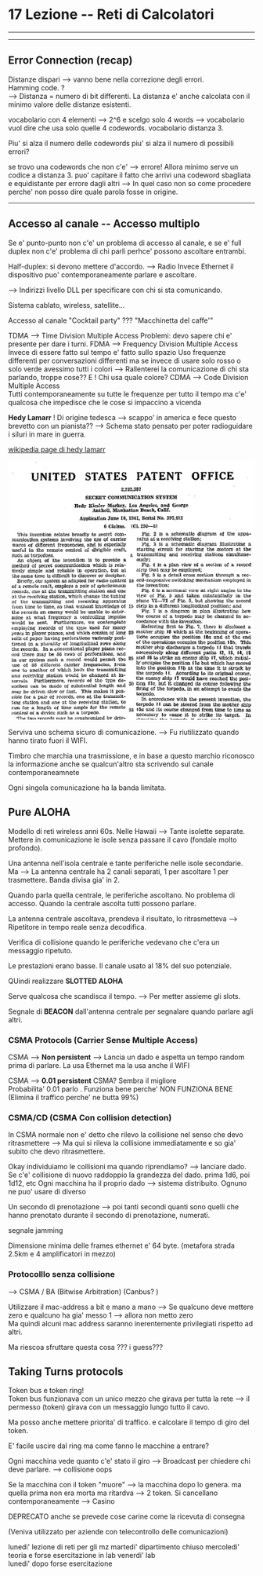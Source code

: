 # 17 Lezione -- Reti di Calcolatori 

---
<!-- TOC -->
<!-- /TOC -->
---

## Error Connection  (recap)
  
Distanze dispari --> vanno bene nella correzione degli errori.  
Hamming code. ?   
--> Distanza = numero di bit differenti. La distanza e' anche calcolata con il minimo valore delle distanze esistenti.  
  
vocabolario con 4 elementi --> 2^6 e scelgo solo 4 words  --> vocabolario vuol dire che usa solo quelle 4 codewords.  vocabolario distanza 3.  
  
Piu' si alza il numero delle codewords piu' si alza il numero di possibili errori?   
  
se trovo una codewords che non c'e' --> errore! Allora minimo serve un codice a distanza 3. puo' capitare il fatto che arrivi una codeword sbagliata e equidistante per errore dagli altri --> In quel caso non so come procedere perche' non posso dire quale parola fosse in origine.  

---

## Accesso al canale -- Accesso multiplo

Se e' punto-punto non c'e' un problema di accesso al canale, e se e' full duplex non c'e' problema di chi parli perhce' possono ascoltare entrambi.  
  
Half-duplex: si devono mettere d'accordo.  --> Radio
Invece Ethernet il dispositivo puo' contemporaneamente parlare e ascoltare.  
  
--> Indirizzi livello DLL per specificare con chi si sta comunicando.  
  
Sistema cablato, wireless, satellite...   
  
Accesso al canale "Cocktail party" ??? "Macchinetta del caffe'"  
  

TDMA --> Time Division Multiple Access
    Problemi: devo sapere chi e' presente per dare i turni.
FDMA --> Frequency Division Multiple Access
    Invece di essere fatto sul tempo e' fatto sullo spazio 
    Uso frequenze differenti per conversazioni differenti ma se invece di usare solo rosso o solo verde avessimo tutti i colori --> Rallenterei la comunicazione di chi sta parlando, troppe cose?? E ! Chi usa quale colore?
CDMA --> Code Division Multiple Access  
    Tutti contemporaneamente su tutte le frequenze per tutto il tempo ma c'e' qualcosa che impedisce che le cose si impaccino a vicenda  
      
**Hedy Lamarr** ! Di origine tedesca --> scappo' in america e fece questo brevetto con un pianista?? --> Schema stato pensato per poter radioguidare i siluri in mare in guerra.  
  
[wikipedia page di hedy lamarr](https://it.wikipedia.org/wiki/Hedy_Lamarr)

![patente](./media/Lamarr_patent.png)

Serviva uno schema sicuro di comunicazione. --> Fu riutilizzato quando hanno tirato fuori il WIFI.  
  
Timbro che marchia una trasmissione, e in base a questo marchio riconosco la informazione anche se qualcun'altro sta scrivendo sul canale contemporaneamnete 

Ogni singola comunicazione ha la banda limitata.  
  
## Pure ALOHA

Modello di reti wireless anni 60s. Nelle Hawaii --> Tante isolette separate. Mettere in comunicazione le isole senza passare il cavo (fondale molto profondo).  
  
Una antenna nell'isola centrale e tante periferiche nelle isole secondarie. Ma --> La antenna centrale ha 2 canali separati, 1 per ascoltare 1 per trasmettere. Banda divisa gia' in 2.  
  
Quando parla quella centrale, le periferiche ascoltano. No problema di accesso. Quando la centrale ascolta tutti possono parlare.  
  
La antenna centrale ascoltava, prendeva il risultato, lo ritrasmetteva --> Ripetitore in tempo reale senza decodifica.  
  
Verifica di collisione quando le periferiche vedevano che c'era un messaggio ripetuto.  
  
Le prestazioni erano basse. Il canale usato al 18% del suo potenziale.  
  
QUindi realizzare **SLOTTED ALOHA**  
  
Serve qualcosa che scandisca il tempo. --> Per metter assieme gli slots.  
  
Segnale di **BEACON** dall'antenna centrale per segnalare quando parlare agli altri.  
  
### **CSMA Protocols** (Carrier Sense Multiple Access)  
  

  
CSMA --> **Non persistent** --> Lancia un dado e aspetta un tempo random prima di parlare. La usa Ethernet ma la usa anche il WIFI

CSMA --> **0.01 persistent** CSMA? Sembra il migliore  
Probabilita' 0.01 parlo . Funziona bene perche' NON FUNZIONA BENE (Elimina il traffico perche' ne butta 99%)  
  
### **CSMA/CD (CSMA Con collision detection)**  
  
In CSMA normale non e' detto che rilevo la collisione nel senso che devo ritrasmettere --> Ma qui si rileva la collisione immediatamente e so gia' subito che devo ritrasmettere.  
  
Okay individuiamo le collisioni ma quando riprendiamo? --> lanciare dado. Se c'e' collisione di nuovo raddoppio la grandezza del dado. prima 1d6, poi 1d12, etc
Ogni macchina ha il proprio dado  --> sistema distribuito. Ognuno ne puo' usare di diverso  
    
Un secondo di prenotazione --> poi tanti secondi quanti sono quelli che hanno prenotato durante il secondo di prenotazione, numerati.  
  
segnale jamming 

Dimensione minima delle frames ethernet e' 64 byte. (metafora strada 2.5km e 4 amplificatori in mezzo)  
  
### Protocolllo senza collisione 
--> CSMA / BA (Bitwise Arbitration) (Canbus? )
  
Utilizzare il mac-address a bit e mano a mano --> Se qualcuno deve mettere zero e qualcuno ha gia' messo 1 --> allora non metto zero  
Ma quindi alcuni mac address saranno inerentemente privilegiati rispetto ad altri.  
  
Ma riescoa sfruttare questa cosa ??? i guess???  
  
## Taking Turns protocols  
  
Token bus e token ring!   
Token bus funzionava con un unico mezzo che girava per tutta la rete --> il permesso (token) girava con un messaggio lungo tutto il cavo.  
  
Ma posso anche mettere priorita' di traffico. e calcolare il tempo di giro del token.  
  
E' facile uscire dal ring ma come fanno le macchine a entrare?  
  
Ogni macchina vede quanto c'e' stato il giro --> Broadcast per chiedere chi deve parlare. --> collisione oops  
  
Se la macchina con il token "muore" --> la macchina dopo lo genera. ma quella prima non era morta ma ritardva --> 2 token. Si cancellano contemporaneamente --> Casino   
  
DEPRECATO anche se prevede cose carine come la ricevuta di consegna  
  
(Veniva utilizzato per aziende con telecontrollo delle comunicazioni)  
  
lunedi' lezione di reti per gli mz
martedi' dipartimento chiuso 
mercoledi' teoria e forse esercitazione in lab
venerdi' lab  
lunedi' dopo forse esercitazione  
  

